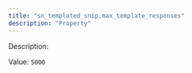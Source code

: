 ```yaml
---
title: "sn_templated_snip.max_template_responses"
description: "Property"
---
```


Description: 

Value: `5000`